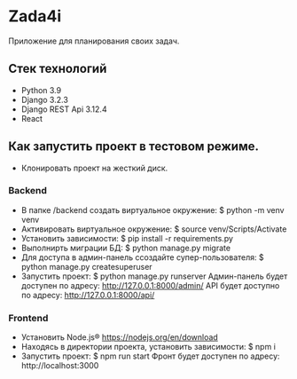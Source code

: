 # Zada4i
Приложение для планирования своих задач.

## Стек технологий
- Python 3.9
- Django 3.2.3
- Django REST Api 3.12.4
- React 

## Как запустить проект в тестовом режиме.
- Клонировать проект на жесткий диск.
### Backend
- В папке /backend создать виртуальное окружение: $ python -m venv venv
- Активировать виртуальное окружение: $ source venv/Scripts/Activate
- Установить зависимости: $ pip install -r requirements.py
- Выполнирть миграции БД: $ python manage.py migrate
- Для доступа в админ-панель ссоздайте супер-пользователя: $ python manage.py createsuperuser
- Запустить проект: $ python manage.py runserver
  Админ-панель будет доступен по адресу: http://127.0.0.1:8000/admin/
  API будет доступно по адресу: http://127.0.0.1:8000/api/
### Frontend
- Установить Node.js® https://nodejs.org/en/download
- Находясь в директории проекта, установить зависимости: $ npm i
- Запустить проект: $ npm run start
  Фронт будет доступен по адресу: http://localhost:3000
